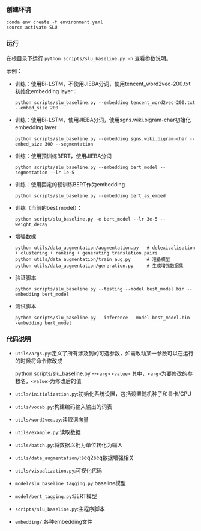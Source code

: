 ### 创建环境

    conda env create -f environment.yaml
    source activate SLU

### 运行

在根目录下运行 `python scripts/slu_baseline.py -h` 查看参数说明。

示例：

- 训练：使用Bi-LSTM，不使用JIEBA分词，使用tencent_word2vec-200.txt初始化embedding layer：

  ```
  python scripts/slu_baseline.py --embedding tencent_word2vec-200.txt --embed_size 200
  ```
- 训练：使用Bi-LSTM，使用JIEBA分词，使用sgns.wiki.bigram-char初始化embedding layer：

  ```
  python scripts/slu_baseline.py --embedding sgns.wiki.bigram-char --embed_size 300 --segmentation
  ```
- 训练：使用预训练BERT，使用JIEBA分词

  ```
  python scripts/slu_baseline.py --embedding bert_model --segmentation --lr 1e-5
  ```
- 训练：使用固定的预训练BERT作为embedding

  ```
  python scripts/slu_baseline.py --embedding bert_as_embed
  ```
- 训练（当前的best model）：

  ```
  python script/slu_baseline.py -e bert_model --lr 3e-5 --weight_decay
  ```
- 增强数据

  ```
  python utils/data_augmentation/augmentation.py   # delexicalisation + clustering + ranking + generating translation pairs
  python utils/data_augmentation/train_aug.py      # 准备模型
  python utils/data_augmentation/generation.py     # 生成增强数据集
  ```
- 验证脚本

  ```
  python scripts/slu_baseline.py --testing --model best_model.bin --embedding bert_model
  ```
- 测试脚本

  ```
  python scripts/slu_baseline.py --inference --model best_model.bin --embedding bert_model
  ```


### 代码说明

+ `utils/args.py`:定义了所有涉及到的可选参数，如需改动某一参数可以在运行的时候将命令修改成

  python scripts/slu_baseline.py --`<arg>` `<value>`
  其中，`<arg>`为要修改的参数名，`<value>`为修改后的值
+ `utils/initialization.py`:初始化系统设置，包括设置随机种子和显卡/CPU
+ `utils/vocab.py`:构建编码输入输出的词表
+ `utils/word2vec.py`:读取词向量
+ `utils/example.py`:读取数据
+ `utils/batch.py`:将数据以批为单位转化为输入
+ `utils/data_augmentation/`:seq2seq数据增强相关
+ `utils/visualization.py`:可视化代码
+ `model/slu_baseline_tagging.py`:baseline模型
+ `model/bert_tagging.py`:BERT模型
+ `scripts/slu_baseline.py`:主程序脚本
+ `embedding/`:各种embedding文件
